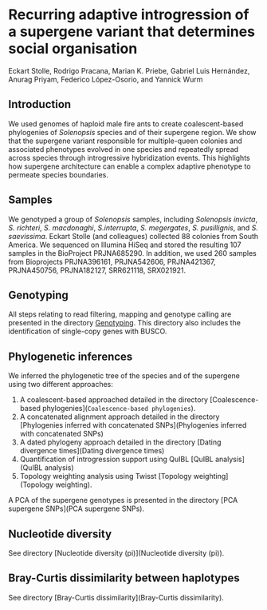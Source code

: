 # Recurring adaptive introgression of a supergene variant that determines social organisation

Eckart Stolle, Rodrigo Pracana, Marian K. Priebe, Gabriel Luis Hernández, Anurag Priyam, Federico López-Osorio, and Yannick Wurm

## Introduction
We used genomes of haploid male fire ants to create coalescent-based phylogenies of _Solenopsis_ species and of their supergene region. We show that the supergene variant responsible for multiple-queen colonies and associated phenotypes evolved in one species and repeatedly spread across species through introgressive hybridization events. This highlights how supergene architecture can enable a complex adaptive phenotype to permeate species boundaries.

## Samples

We genotyped a group of _Solenopsis_ samples, including _Solenopsis invicta_, _S. richteri_,  _S. macdonaghi_, _S.interrupta_, _S. megergates_, _S. pusillignis_, and _S. saevissima_. Eckart Stolle (and colleagues) collected 88 colonies from South America. We sequenced on Illumina HiSeq and stored the resulting 107 samples in the BioProject PRJNA685290. In addition, we used 260 samples from Bioprojects PRJNA396161, PRJNA542606, PRJNA421367, PRJNA450756, PRJNA182127, SRR621118, SRX021921.

## Genotyping

All steps relating to read filtering, mapping and genotype calling are presented in the directory [Genotyping](Genotyping). This directory also includes the identification of single-copy genes with BUSCO.

## Phylogenetic inferences

We inferred the phylogenetic tree of the species and of the supergene using two different approaches:
1. A coalescent-based approached detailed in the directory [Coalescence-based phylogenies](`Coalescence-based phylogenies`).
2. A concatenated alignment approach detailed in the directory [Phylogenies inferred with concatenated SNPs](Phylogenies inferred with concatenated SNPs)
3. A dated phylogeny approach detailed in the directory [Dating divergence times](Dating divergence times)
4. Quantification of introgression support using QuIBL [QuIBL analysis](QuIBL analysis)
5. Topology weighting analysis using Twisst [Topology weighting](Topology weighting).

A PCA of the supergene genotypes is presented in the directory [PCA supergene SNPs](PCA supergene SNPs).

## Nucleotide diversity

See directory [Nucleotide diversity (pi)](Nucleotide diversity (pi)).

## Bray-Curtis dissimilarity between haplotypes

See directory [Bray-Curtis dissimilarity](Bray-Curtis dissimilarity).
